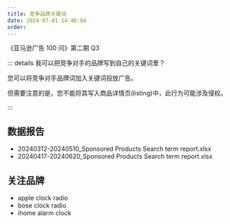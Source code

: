 ```yaml
---
title: 竞争品牌关键词
date: 2024-07-01 14:46:04
order:
---
```


《亚马逊广告 100 问》第二期 Q3

::: details 我可以把竞争对手的品牌写到自己的关键词里？

您可以将竞争对手品牌词加入关键词投放广告。

但需要注意的是，您不能将其写入商品详情页(listing)中，此行为可能涉及侵权。

:::

## 数据报告

- 20240312-20240510_Sponsored Products Search term report.xlsx
- 20240417-20240620_Sponsored Products Search term report.xlsx

## 关注品牌

- apple clock radio
- bose clock radio
- ihome alarm clock
